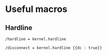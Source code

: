 # Useful macros

## Hardline

`/hardline = kernel.hardline`

`/disconnect = kernel.hardline {{dc : true}}`
